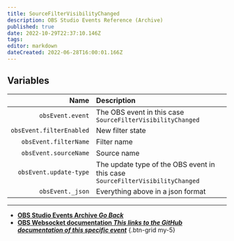 ```yaml
---
title: SourceFilterVisibilityChanged
description: OBS Studio Events Reference (Archive)
published: true
date: 2022-10-29T22:37:10.146Z
tags: 
editor: markdown
dateCreated: 2022-06-28T16:00:01.166Z
---
```


## Variables
Name | Description
----:|:------------
`obsEvent.event` | The OBS event in this case `SourceFilterVisibilityChanged`
`obsEvent.filterEnabled` | New filter state
`obsEvent.filterName` | Filter name
`obsEvent.sourceName` | Source name
`obsEvent.update-type` | The update type of the OBS event in this case `SourceFilterVisibilityChanged`
`obsEvent._json` | Everything above in a json format

---

- [<i class="mdi mdi-chevron-left"></i>**OBS Studio Events Archive *Go Back***](/Broadcasters/OBS/Archive/Events)
- [<i class="mdi mdi-github"></i> **OBS Websocket documentation *This links to the GitHub documentation of this specific event***](https://github.com/obsproject/obs-websocket/blob/4.x-current/docs/generated/protocol.md#sourcefiltervisibilitychanged)
{.btn-grid my-5}
